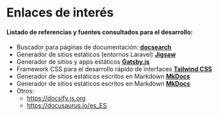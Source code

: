 # Enlaces de interés

#### Listado de referencias y fuentes consultados para el desarrollo:

- Buscador para páginas de documentación: **[docsearch](https://community.algolia.com/docsearch/)**
- Generador de sitios estáticos (entornos Laravel) **[Jigsaw](http://jigsaw.tighten.co/)**
- Generador de sitios y apps estáticos **[Gatsby.js](https://www.gatsbyjs.org/)**
- Framework CSS para el desarrollo rápido de interfaces **[Tailwind CSS](https://tailwindcss.com/)**
- Generador de sitios estáticos escritos en Markdown **[MkDocs](https://www.mkdocs.org/)**
- Generador de sitios estáticos escritos en Markdown **[MkDocs](https://www.mkdocs.org/)**
- Otros:
  - https://docsify.js.org
  - https://docusaurus.io/es_ES
